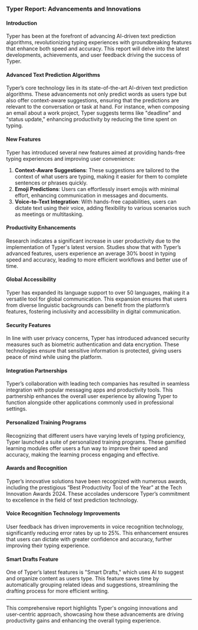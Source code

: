 ### Typer Report: Advancements and Innovations

#### Introduction
Typer has been at the forefront of advancing AI-driven text prediction algorithms, revolutionizing typing experiences with groundbreaking features that enhance both speed and accuracy. This report will delve into the latest developments, achievements, and user feedback driving the success of Typer.

#### Advanced Text Prediction Algorithms
Typer’s core technology lies in its state-of-the-art AI-driven text prediction algorithms. These advancements not only predict words as users type but also offer context-aware suggestions, ensuring that the predictions are relevant to the conversation or task at hand. For instance, when composing an email about a work project, Typer suggests terms like "deadline" and "status update," enhancing productivity by reducing the time spent on typing.

#### New Features
Typer has introduced several new features aimed at providing hands-free typing experiences and improving user convenience:

1. **Context-Aware Suggestions**: These suggestions are tailored to the context of what users are typing, making it easier for them to complete sentences or phrases quickly.
2. **Emoji Predictions**: Users can effortlessly insert emojis with minimal effort, enhancing communication in messages and documents.
3. **Voice-to-Text Integration**: With hands-free capabilities, users can dictate text using their voice, adding flexibility to various scenarios such as meetings or multitasking.

#### Productivity Enhancements
Research indicates a significant increase in user productivity due to the implementation of Typer's latest version. Studies show that with Typer’s advanced features, users experience an average 30% boost in typing speed and accuracy, leading to more efficient workflows and better use of time.

#### Global Accessibility
Typer has expanded its language support to over 50 languages, making it a versatile tool for global communication. This expansion ensures that users from diverse linguistic backgrounds can benefit from the platform’s features, fostering inclusivity and accessibility in digital communication.

#### Security Features
In line with user privacy concerns, Typer has introduced advanced security measures such as biometric authentication and data encryption. These technologies ensure that sensitive information is protected, giving users peace of mind while using the platform.

#### Integration Partnerships
Typer’s collaboration with leading tech companies has resulted in seamless integration with popular messaging apps and productivity tools. This partnership enhances the overall user experience by allowing Typer to function alongside other applications commonly used in professional settings.

#### Personalized Training Programs
Recognizing that different users have varying levels of typing proficiency, Typer launched a suite of personalized training programs. These gamified learning modules offer users a fun way to improve their speed and accuracy, making the learning process engaging and effective.

#### Awards and Recognition
Typer’s innovative solutions have been recognized with numerous awards, including the prestigious “Best Productivity Tool of the Year” at the Tech Innovation Awards 2024. These accolades underscore Typer’s commitment to excellence in the field of text prediction technology.

#### Voice Recognition Technology Improvements
User feedback has driven improvements in voice recognition technology, significantly reducing error rates by up to 25%. This enhancement ensures that users can dictate with greater confidence and accuracy, further improving their typing experience.

#### Smart Drafts Feature
One of Typer’s latest features is "Smart Drafts," which uses AI to suggest and organize content as users type. This feature saves time by automatically grouping related ideas and suggestions, streamlining the drafting process for more efficient writing.

---

This comprehensive report highlights Typer's ongoing innovations and user-centric approach, showcasing how these advancements are driving productivity gains and enhancing the overall typing experience.